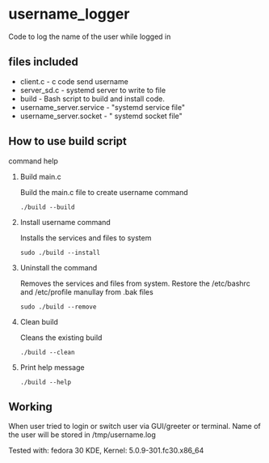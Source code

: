 # username_logger
Code to log the name of the user while logged  in 


## files included
* client.c     - c code send username
* server_sd.c  - systemd server to write to file
* build        - Bash script to build and install code.
* username_server.service - "systemd service file"
* username_server.socket - " systemd socket file"

## How to use build script
command help

1. Build main.c

   Build the main.c file to create username command

    ```
    ./build --build
    ``` 
2. Install username command

    Installs the services and files to system
    ```
    sudo ./build --install
    ``` 
3. Uninstall the command
    
    Removes the services and files from system. Restore the /etc/bashrc and /etc/profile manullay from .bak files
    ```
    sudo ./build --remove
    ``` 
4. Clean build
    
    Cleans the existing build
    ```
    ./build --clean
    ``` 

5. Print help message

    ```
    ./build --help
    ``` 


## Working
When user tried to login or switch user via GUI/greeter or terminal. Name of the user will be stored in /tmp/username.log

Tested with: fedora 30 KDE, Kernel: 5.0.9-301.fc30.x86_64
   
